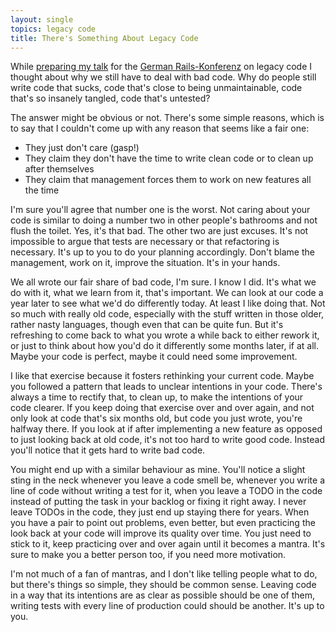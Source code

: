 ```yaml
---
layout: single
topics: legacy code
title: There's Something About Legacy Code
---
```

While [preparing my talk](http://www.slideshare.net/mattmatt/mein-freund-der-legacy-code-1947495) for the [German Rails-Konferenz](http://www.rails-konferenz.de) on legacy code I thought about why we still have to deal with bad code. Why do people still write code that sucks, code that's close to being unmaintainable, code that's so insanely tangled, code that's untested?

The answer might be obvious or not. There's some simple reasons, which is to say that I couldn't come up with any reason that seems like a fair one:

* They just don't care (gasp!)
* They claim they don't have the time to write clean code or to clean up after themselves
* They claim that management forces them to work on new features all the time

I'm sure you'll agree that number one is the worst. Not caring about your code is similar to doing a number two in other people's bathrooms and not flush the toilet. Yes, it's that bad. The other two are just excuses. It's not impossible to argue that tests are necessary or that refactoring is necessary. It's up to you to do your planning accordingly. Don't blame the management, work on it, improve the situation. It's in your hands.

We all wrote our fair share of bad code, I'm sure. I know I did. It's what we do with it, what we learn from it, that's important. We can look at our code a year later to see what we'd do differently today. At least I like doing that. Not so much with really old code, especially with the stuff written in those older, rather nasty languages, though even that can be quite fun. But it's refreshing to come back to what you wrote a while back to either rework it, or just to think about how you'd do it differently some months later, if at all. Maybe your code is perfect, maybe it could need some improvement.

I like that exercise because it fosters rethinking your current code. Maybe you followed a pattern that leads to unclear intentions in your code. There's always a time to rectify that, to clean up, to make the intentions of your code clearer. If you keep doing that exercise over and over again, and not only look at code that's six months old, but code you just wrote, you're halfway there. If you look at if after implementing a new feature as opposed to just looking back at old code, it's not too hard to write good code. Instead you'll notice that it gets hard to write bad code.

You might end up with a similar behaviour as mine. You'll notice a slight sting in the neck whenever you leave a code smell be, whenever you write a line of code without writing a test for it, when you leave a TODO in the code instead of putting the task in your backlog or fixing it right away. I never leave TODOs in the code, they just end up staying there for years. When you have a pair to point out problems, even better, but even practicing the look back at your code will improve its quality over time. You just need to stick to it, keep practicing over and over again until it becomes a mantra. It's sure to make you a better person too, if you need more motivation.

I'm not much of a fan of mantras, and I don't like telling people what to do, but there's things so simple, they should be common sense. Leaving code in a way that its intentions are as clear as possible should be one of them, writing tests with every line of production could should be another. It's up to you.